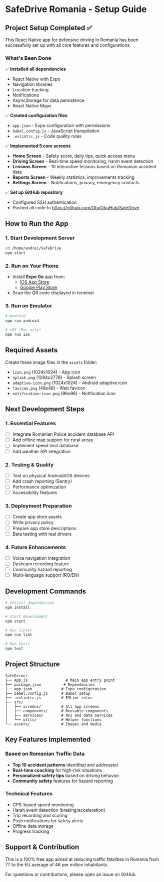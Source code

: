# SafeDrive Romania - Setup Guide

## Project Setup Completed ✅

This React Native app for defensive driving in Romania has been successfully set up with all core features and configurations.

### What's Been Done

✅ **Installed all dependencies**
- React Native with Expo
- Navigation libraries
- Location tracking
- Notifications
- AsyncStorage for data persistence
- React Native Maps

✅ **Created configuration files**
- `app.json` - Expo configuration with permissions
- `babel.config.js` - JavaScript transpilation
- `.eslintrc.js` - Code quality rules

✅ **Implemented 5 core screens**
- **Home Screen** - Safety score, daily tips, quick access menu
- **Driving Screen** - Real-time speed monitoring, harsh event detection
- **Lessons Screen** - 10 interactive lessons based on Romanian accident data
- **Reports Screen** - Weekly statistics, improvements tracking
- **Settings Screen** - Notifications, privacy, emergency contacts

✅ **Set up GitHub repository**
- Configured SSH authentication
- Pushed all code to https://github.com/ObuObuHub/SafeDrive

## How to Run the App

### 1. Start Development Server
```bash
cd /home/andrei/SafeDrive
npm start
```

### 2. Run on Your Phone
- Install **Expo Go** app from:
  - [iOS App Store](https://apps.apple.com/app/expo-go/id982107779)
  - [Google Play Store](https://play.google.com/store/apps/details?id=host.exp.exponent)
- Scan the QR code displayed in terminal

### 3. Run on Emulator
```bash
# Android
npm run android

# iOS (Mac only)
npm run ios
```

## Required Assets

Create these image files in the `assets` folder:
- `icon.png` (1024x1024) - App icon
- `splash.png` (1284x2778) - Splash screen
- `adaptive-icon.png` (1024x1024) - Android adaptive icon
- `favicon.png` (48x48) - Web favicon
- `notification-icon.png` (96x96) - Notification icon

## Next Development Steps

### 1. Essential Features
- [ ] Integrate Romanian Police accident database API
- [ ] Add offline map support for rural areas
- [ ] Implement speed limit database
- [ ] Add weather API integration

### 2. Testing & Quality
- [ ] Test on physical Android/iOS devices
- [ ] Add crash reporting (Sentry)
- [ ] Performance optimization
- [ ] Accessibility features

### 3. Deployment Preparation
- [ ] Create app store assets
- [ ] Write privacy policy
- [ ] Prepare app store descriptions
- [ ] Beta testing with real drivers

### 4. Future Enhancements
- [ ] Voice navigation integration
- [ ] Dashcam recording feature
- [ ] Community hazard reporting
- [ ] Multi-language support (RO/EN)

## Development Commands

```bash
# Install dependencies
npm install

# Start development
npm start

# Run linter
npm run lint

# Run tests
npm test
```

## Project Structure
```
SafeDrive/
├── App.js                 # Main app entry point
├── package.json          # Dependencies
├── app.json             # Expo configuration
├── babel.config.js      # Babel setup
├── .eslintrc.js         # ESLint rules
├── src/
│   ├── screens/         # All app screens
│   ├── components/      # Reusable components
│   ├── services/        # API and data services
│   └── utils/           # Helper functions
└── assets/              # Images and media
```

## Key Features Implemented

### Based on Romanian Traffic Data
- **Top 10 accident patterns** identified and addressed
- **Real-time coaching** for high-risk situations
- **Personalized safety tips** based on driving behavior
- **Community safety** features for hazard reporting

### Technical Features
- GPS-based speed monitoring
- Harsh event detection (braking/acceleration)
- Trip recording and scoring
- Push notifications for safety alerts
- Offline data storage
- Progress tracking

## Support & Contribution

This is a 100% free app aimed at reducing traffic fatalities in Romania from 77 to the EU average of 46 per million inhabitants.

For questions or contributions, please open an issue on GitHub.